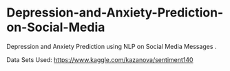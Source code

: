 # Depression-and-Anxiety-Prediction-on-Social-Media
Depression and Anxiety Prediction using NLP on Social Media Messages . 

Data Sets Used:
https://www.kaggle.com/kazanova/sentiment140
